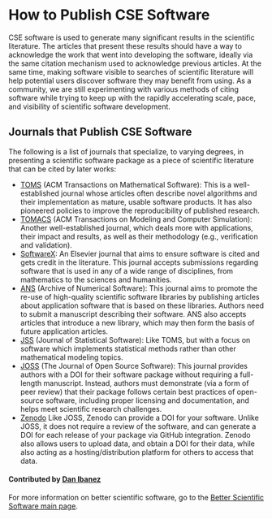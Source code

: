 # How to Publish CSE Software

CSE software is used to generate many significant results
in the scientific literature.
The articles that present these results should have a way
to acknowledge the work that went
into developing the software, ideally via the same citation
mechanism used to acknowledge previous articles.
At the same time, making software visible to searches
of scientific literature will help potential users discover
software they may benefit from using.
As a community, we are still experimenting with various
methods of citing software while trying to keep up with the
rapidly accelerating scale, pace, and visibility
of scientific software development.

## Journals that Publish CSE Software

The following is a list of journals that specialize,
to varying degrees, in presenting a scientific software package as a
piece of scientific literature that can be cited by later works:

 - [TOMS](http://toms.acm.org) (ACM Transactions on Mathematical Software):
   This is a well-established journal whose articles often describe
   novel algorithms and their implementation as mature, usable
   software products.
   It has also pioneered policies to improve the reproducibility
   of published research.
 - [TOMACS](http://tomacs.acm.org/about.cfm) (ACM Transactions on Modeling and Computer Simulation):
   Another well-established journal, which deals more with applications,
   their impact and results, as well as their methodology
   (e.g., verification and validation).
 - [SoftwareX](https://www.journals.elsevier.com/softwarex/):
   An Elsevier journal that aims to ensure software
   is cited and gets credit in the literature.
   This journal accepts submissions regarding software that is used
   in any of a wide range of disciplines, from mathematics to the
   sciences and humanities.
 - [ANS](http://journals.ub.uni-heidelberg.de/index.php/ans/) (Archive of Numerical Software):
   This journal aims to promote the re-use of high-quality scientific
   software libraries by publishing articles about application software
   that is based on these libraries.
   Authors need to submit a manuscript describing their software.
   ANS also accepts articles that introduce a new library, which may
   then form the basis of future application articles.
 - [JSS](https://www.jstatsoft.org/index) (Journal of Statistical Software):
   Like TOMS, but with a focus on software which implements statistical
   methods rather than other mathematical modeling topics.
 - [JOSS](http://joss.theoj.org) (The Journal of Open Source Software): This journal provides
   authors with a DOI for their software package without requiring a
   full-length manuscript.
   Instead, authors must demonstrate (via a form of peer review) that
   their package follows certain best practices of open-source software,
   including proper licensing and documentation,
   and helps meet scientific research challenges.
 - [Zenodo](https://zenodo.org)
   Like JOSS, Zenodo can provide a DOI for your software.
   Unlike JOSS, it does not require a review of the software,
   and can generate a DOI for each release of your package via GitHub
   integration.
   Zenodo also allows users to upload data, and obtain a DOI for their
   data, while also acting as a hosting/distribution platform for others
   to access that data.

#### Contributed by [Dan Ibanez](https://github.com/ibaned)

For more information on better scientific software, go to the [Better Scientific Software main page](http://betterscientificsoftware.info).

<!---
Publish: no
Categories: collaboration
Topics: software publishing and citation
Tags: journal, service
Level: 2
Prerequisites: defaults
Aggregate: none
--->
